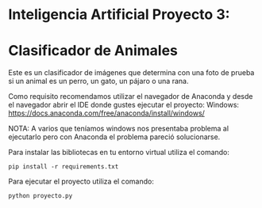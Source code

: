 # Inteligencia Artificial Proyecto 3:
# Clasificador de Animales
Este es un clasificador de imágenes que determina con una foto de prueba si un animal es un perro, un gato, un pájaro o una rana. 

Como requisito recomendamos utilizar el navegador de Anaconda y desde el navegador abrir el IDE donde gustes ejecutar el proyecto:
Windows: https://docs.anaconda.com/free/anaconda/install/windows/

NOTA: A varios que teníamos windows nos presentaba problema al ejecutarlo pero con Anaconda el problema pareció solucionarse.

Para instalar las bibliotecas en tu entorno virtual utiliza el comando:
```
pip install -r requirements.txt
```
Para ejecutar el proyecto utiliza el comando:
```
python proyecto.py
```
